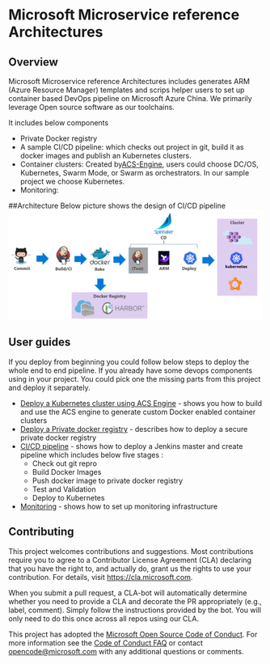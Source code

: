 # Microsoft Microservice reference Architectures

## Overview

Microsoft Microservice reference Architectures includes generates ARM (Azure Resource Manager) templates and scrips helper users to set up container based DevOps pipeline on Microsoft Azure China. We primarily leverage Open source software as our toolchains.

It includes below components
* Private Docker registry
* A sample CI/CD pipeline: which checks out project in git, build it as docker images and publish an Kubernetes clusters. 
* Container clusters: Created by[ACS-Engine](https://github.com/Azure/acs-engine), users could choose DC/OS, Kubernetes, Swarm  Mode, or Swarm as orchestrators. In our sample project we choose Kubernetes.
* Monitoring:

##Architecture
Below picture shows the design of CI/CD pipeline
![Image of CI/CD architecture](doc/imgs/cicd_architecture.png)

## User guides

If you deploy from beginning you could follow below steps to deploy the whole end to end pipeline. If you already have some devops components using in your project. You could pick one the missing parts from this project and deploy it separately.

* [Deploy a Kubernetes cluster using ACS Engine](https://github.com/Azure/acs-engine/blob/master/docs/acsengine.md) - shows you how to build and use the ACS engine to generate custom Docker enabled container clusters
* [Deploy a Private docker registry](azure-docker-registry/README.md) - describes how to deploy a secure private docker registry
* [CI/CD pipeline](cicd/armtemplate/jenkins_private_registry_k8s\README.md) - shows how to deploy a Jenkins master and create pipeline which includes below five stages :
    * Check out git repro
    * Build Docker Images 
    * Push docker image to private docker registry 
    * Test and Validation 
    * Deploy to Kubernetes 
* [Monitoring](docs/kubernetes.md) - shows how to set up monitoring infrastructure 

## Contributing

This project welcomes contributions and suggestions.  Most contributions require you to agree to a
Contributor License Agreement (CLA) declaring that you have the right to, and actually do, grant us
the rights to use your contribution. For details, visit https://cla.microsoft.com.

When you submit a pull request, a CLA-bot will automatically determine whether you need to provide
a CLA and decorate the PR appropriately (e.g., label, comment). Simply follow the instructions
provided by the bot. You will only need to do this once across all repos using our CLA.

This project has adopted the [Microsoft Open Source Code of Conduct](https://opensource.microsoft.com/codeofconduct/).
For more information see the [Code of Conduct FAQ](https://opensource.microsoft.com/codeofconduct/faq/) or
contact [opencode@microsoft.com](mailto:opencode@microsoft.com) with any additional questions or comments.